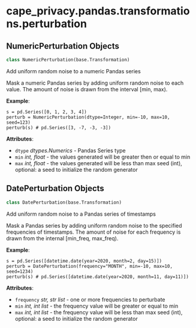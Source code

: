 <a name="cape_privacy.pandas.transformations.perturbation"></a>
# cape\_privacy.pandas.transformations.perturbation

<a name="cape_privacy.pandas.transformations.perturbation.NumericPerturbation"></a>
## NumericPerturbation Objects

```python
class NumericPerturbation(base.Transformation)
```

Add uniform random noise to a numeric Pandas series

Mask a numeric Pandas series by adding uniform random
noise to each value. The amount of noise is drawn from
the interval [min, max).

**Example**:

  ```
  s = pd.Series([0, 1, 2, 3, 4])
  perturb = NumericPerturbation(dtype=Integer, min=-10, max=10, seed=123)
  perturb(s) # pd.Series([3, -7, -3, -3])
  ```
  

**Attributes**:

- `dtype` _dtypes.Numerics_ - Pandas Series type
- `min` _int, float_ - the values generated will be greater then or equal to min
- `max` _int, float_ - the values generated will be less than max
  seed (int), optional: a seed to initialize the random generator

<a name="cape_privacy.pandas.transformations.perturbation.DatePerturbation"></a>
## DatePerturbation Objects

```python
class DatePerturbation(base.Transformation)
```

Add uniform random noise to a Pandas series of timestamps

Mask a Pandas series by adding uniform random noise to the
specified frequencies of timestamps. The amount of noise for
each frequency is drawn from the internal [min_freq, max_freq).

**Example**:

  ```
  s = pd.Series([datetime.date(year=2020, month=2, day=15)])
  perturb = DatePerturbation(frequency="MONTH", min=-10, max=10, seed=1234)
  perturb(s) # pd.Series([datetime.date(year=2020, month=11, day=11)])
  ```
  

**Attributes**:

- `frequency` _str, str list_ - one or more frequencies to perturbate
- `min` _int, int list_ - the frequency value will be greater or equal to min
- `max` _int, int list_ - the frequency value will be less than max
  seed (int), optional: a seed to initialize the random generator

